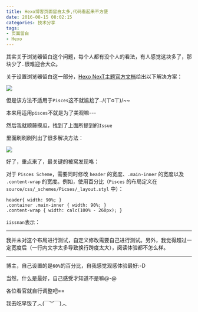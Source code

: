 ```yaml
---
title: Hexo博客页面留白太多,代码看起来不方便
date: 2016-08-15 08:02:15
categories: 技术分享
tags:
- 页面留白
- Hexo
---
```


其实关于浏览器留白这个问题，每个人都有没个人的看法，有人感觉这块多了，那块少了..很难迎合大众。

关于设置浏览器留白这一部分，[Hexo NexT主题官方文档](http://theme-next.iissnan.com/faqs.html)给出以下解决方案：

![](http://i2.piimg.com/567571/e4a3d80261be3ae4.png)

但是该方法不适用于`Pisces`这不就尴尬了../(ㄒoㄒ)/~~

本来用适用`pisces`不就是为了美观嘛---

然后我就顺藤摸瓜，找到了上面所提到的`Issue`

里面刷刷刷列出了很多解决方法：

![](http://i2.piimg.com/567571/9c0b05e12200d525.png)

好了，重点来了，最关键的被窝发现咯：

对于 `Pisces Scheme`，需要同时修改 `header` 的宽度、`.main-inner` 的宽度以及 `.content-wrap` 的宽度。例如，使用百分比（`Pisces` 的布局定义在 `source/css/_schemes/Picses/_layout.styl` 中）：

```
header{ width: 90%; }
.container .main-inner { width: 90%; }
.content-wrap { width: calc(100% - 260px); }
```

`iissnan`表示：

------

我并未对这个布局进行测试，自定义修改需要自己进行测试。另外，我觉得超过一定宽度后（一行内文字太多导致换行跨度太大），阅读体验都不怎么样。

------

博主，自己设置的是`60%`的百分比，自我感觉观感体验最好:-D

当然，什么是最好，自己感受才知道不是嘛@-@

各位看官就自行调整吧==

我去吃早饭了︿(￣︶￣)︿